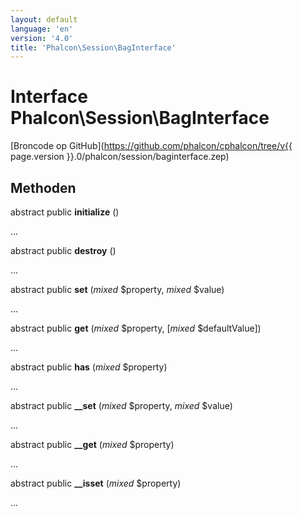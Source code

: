 ```yaml
---
layout: default
language: 'en'
version: '4.0'
title: 'Phalcon\Session\BagInterface'
---
```


# Interface **Phalcon\Session\BagInterface**

[Broncode op GitHub](https://github.com/phalcon/cphalcon/tree/v{{ page.version }}.0/phalcon/session/baginterface.zep)

## Methoden

abstract public **initialize** ()

...

abstract public **destroy** ()

...

abstract public **set** (*mixed* $property, *mixed* $value)

...

abstract public **get** (*mixed* $property, [*mixed* $defaultValue])

...

abstract public **has** (*mixed* $property)

...

abstract public **__set** (*mixed* $property, *mixed* $value)

...

abstract public **__get** (*mixed* $property)

...

abstract public **__isset** (*mixed* $property)

...